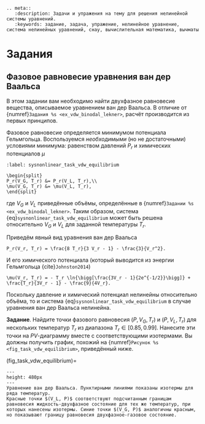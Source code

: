 ```{eval-rst}
.. meta::
   :description: Задачи и упражения на тему для решения нелинейной системы уравнений.
   :keywords: задание, задача, упражение, нелинейное уравнение, система нелинейных уравнений, снау, вычислительная математика, вычматы
```

# Задания

## Фазовое равновесие уравнения ван дер Ваальса

В этом задании вам необходимо найти двухфазное равновесие вещества, описываемое уравнением ван дер Ваальса. В отличие от {numref}`Задания %s <ex_vdw_binodal_lekner>`, расчёт производится из первых принципов.

Фазовое равновесие определяется минимумом потенциала Гельмгольца. Воспользуемся *необходимыми* (но не достаточными) условиями минимума: равенством давлений $P_r$ и химических потенциалов $\mu$

```{math}
:label: sysnonlinear_task_vdw_equilibrium

\begin{split}
P_r(V_G, T_r) &= P_r(V_L, T_r),\\
\mu(V_G, T_r) &= \mu(V_L, T_r),
\end{split}
```

где $V_G$ и $V_L$ приведённые объёмы, определённые в {numref}`Задании %s <ex_vdw_binodal_lekner>`. Таким образом, система {eq}`sysnonlinear_task_vdw_equilibrium` может быть решена относительно $V_G$ и $V_L$ для заданной температуры $T_r$.

Приведём явный вид уравнения ван дер Ваальса

```{math}
P_r(V_r, T_r) = \frac{8 T_r}{3 V_r - 1} - \frac{3}{V_r^2}.
```

И его химического потенциала (который выводится из энергии Гельмгольца {cite}`Johnston2014`)

```{math}
\mu(V_r, T_r) = - T_r \ln{\bigg[\frac{3V_r - 1}{2e^{-1/2}}\bigg]} + \frac{T_r}{3V_r - 1} - \frac{9}{4V_r}.
```

Поскольку давление и химический потенциал нелинейны относительно объёма, то и система {eq}`sysnonlinear_task_vdw_equilibrium` в случае уравнения ван дер Ваальса нелинейна.

**Задание**. Найдите точки фазового равновесия $(P, V_G, T_r)$ и $(P, V_L, T_r)$ для нескольких температур $T_r$ из диапазона $T_r \in [0.85, 0.99]$. Нанесите эти точки на $PV$-диаграмму  вместе с соответствующими изотермами. Вы должны получить график, похожий на {numref}`Рисунок %s <fig_task_vdw_equilibrium>`, приведённый ниже.

(fig_task_vdw_equilibrium)=
```{figure} vdw_equilibrium_answer.svg
---
height: 480px
---
Уравнение ван дер Ваальса. Пунктирными линиями показаны изотермы для ряда температур.
Красные точки $(V_L, P)$ соответствуют подсчитанным границам равновесия жидкость-двухфазное состояние для тех же температур, при которых нанесены изотермы. Синие точки $(V_G, P)$ аналогичны красным, но показывают границу равновесия двухфазное-газовое состояние.
```
